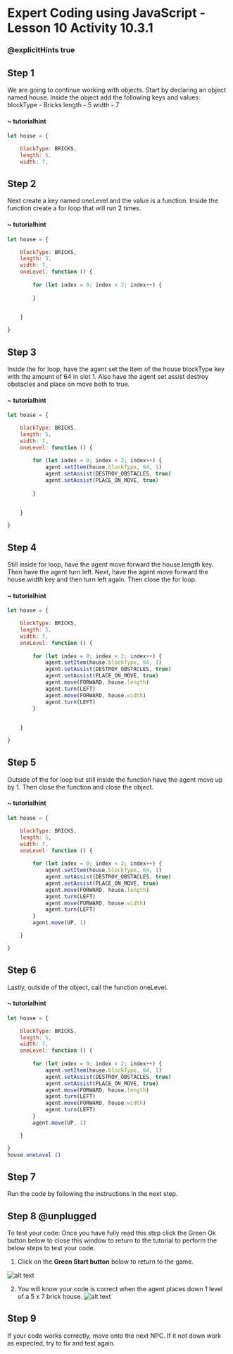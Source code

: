 # Expert Coding using JavaScript - Lesson 10 Activity 10.3.1

### @explicitHints true

## Step 1
We are going to continue working with objects.  Start by declaring an object named house.  Inside the object add the following keys and values:
blockType - Bricks
length - 5
width - 7



#### ~ tutorialhint

```javascript
let house = {

    blockType: BRICKS,
    length: 5,
    width: 7,

```


## Step 2

Next create a key named oneLevel and the value is a function.  Inside the function create a for loop that will run 2 times. 

#### ~ tutorialhint

```javascript
let house = {

    blockType: BRICKS,
    length: 5,
    width: 7,
    oneLevel: function () {
        
        for (let index = 0; index < 2; index++) {
           
        }
        

    }

}

```

## Step 3
Inside the for loop, have the agent set the Item of the house blockType key with the amount of 64 in slot 1. 
Also have the agent set assist destroy obstacles and place on move both to true. 

#### ~ tutorialhint

```javascript
let house = {

    blockType: BRICKS,
    length: 5,
    width: 7,
    oneLevel: function () {
        
        for (let index = 0; index < 2; index++) {
            agent.setItem(house.blockType, 64, 1)
            agent.setAssist(DESTROY_OBSTACLES, true)
            agent.setAssist(PLACE_ON_MOVE, true)
   
        }
        

    }

}

```

## Step 4
Still inside for loop, have the agent move forward the house.length key. Then have the agent turn left. Next, have the agent move forward the house.width key and then turn left again. Then close the for loop. 

#### ~ tutorialhint

```javascript
let house = {

    blockType: BRICKS,
    length: 5,
    width: 7,
    oneLevel: function () {
        
        for (let index = 0; index < 2; index++) {
            agent.setItem(house.blockType, 64, 1)
            agent.setAssist(DESTROY_OBSTACLES, true)
            agent.setAssist(PLACE_ON_MOVE, true)
            agent.move(FORWARD, house.length)
            agent.turn(LEFT)
            agent.move(FORWARD, house.width)
            agent.turn(LEFT)
        }
  

    }

}

```

## Step 5
Outside of the for loop but still inside the function have the agent move up by 1. Then close the function and close the object. 

#### ~ tutorialhint

```javascript
let house = {

    blockType: BRICKS,
    length: 5,
    width: 7,
    oneLevel: function () {
        
        for (let index = 0; index < 2; index++) {
            agent.setItem(house.blockType, 64, 1)
            agent.setAssist(DESTROY_OBSTACLES, true)
            agent.setAssist(PLACE_ON_MOVE, true)
            agent.move(FORWARD, house.length)
            agent.turn(LEFT)
            agent.move(FORWARD, house.width)
            agent.turn(LEFT)
        }
        agent.move(UP, 1)

    }

}

```


## Step 6
Lastly, outside of the object, call the function oneLevel. 

#### ~ tutorialhint

```javascript
let house = {

    blockType: BRICKS,
    length: 5,
    width: 7,
    oneLevel: function () {
        
        for (let index = 0; index < 2; index++) {
            agent.setItem(house.blockType, 64, 1)
            agent.setAssist(DESTROY_OBSTACLES, true)
            agent.setAssist(PLACE_ON_MOVE, true)
            agent.move(FORWARD, house.length)
            agent.turn(LEFT)
            agent.move(FORWARD, house.width)
            agent.turn(LEFT)
        }
        agent.move(UP, 1)

    }

}
house.oneLevel ()
```

## Step 7
Run the code by following the instructions in the next step.


## Step 8 @unplugged
To test your code:
Once you have fully read this step click the Green Ok button below to close this window to return to the tutorial to perform the below steps to test your code.

1. Click on the **Green Start button** below to return to the game.



![alt text](https://expertjs.codingcredentials.com/Lesson1/1.1/1.JPG?raw=true  "Start")

2.  You will know your code is correct when the agent places down 1 level of a 5 x 7 brick house. 
![alt text](https://expertjs.codingcredentials.com/Lesson10/10.2/10.3.2.png?raw=true  "code")

## Step 9
 If your code works correctly, move onto the next NPC. 
 If it not down work as expected, try to fix and test again.